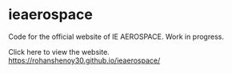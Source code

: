 # ieaerospace


Code for the official website of IE AEROSPACE.
Work in progress.



Click here to view the website.
https://rohanshenoy30.github.io/ieaerospace/

